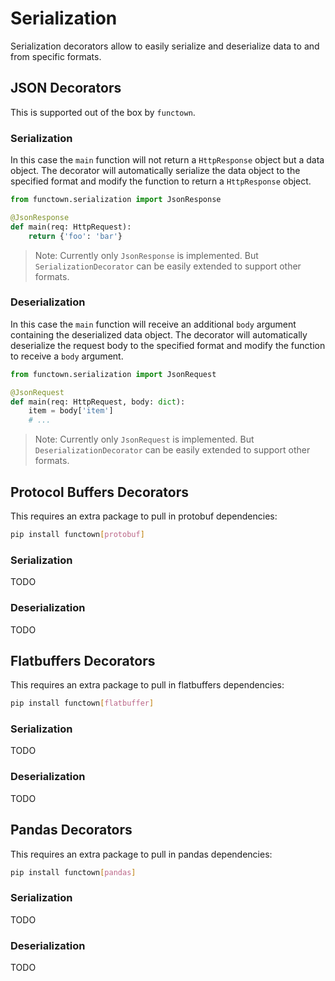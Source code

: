 # Serialization

Serialization decorators allow to easily serialize and deserialize data to and from
specific formats.

## JSON Decorators

This is supported out of the box by `functown`.

### Serialization

In this case the `main` function will not return a `HttpResponse` object but a data
object. The decorator will automatically serialize the data object to the specified
format and modify the function to return a `HttpResponse` object.

```python
from functown.serialization import JsonResponse

@JsonResponse
def main(req: HttpRequest):
    return {'foo': 'bar'}
```

> Note: Currently only `JsonResponse` is implemented. But `SerializationDecorator` can
> be easily extended to support other formats.

### Deserialization

In this case the `main` function will receive an additional `body` argument containing
the deserialized data object. The decorator will automatically deserialize the request
body to the specified format and modify the function to receive a `body` argument.

```python
from functown.serialization import JsonRequest

@JsonRequest
def main(req: HttpRequest, body: dict):
    item = body['item']
    # ...
```

> Note: Currently only `JsonRequest` is implemented. But `DeserializationDecorator` can
> be easily extended to support other formats.


## Protocol Buffers Decorators

This requires an extra package to pull in protobuf dependencies:

```bash
pip install functown[protobuf]
```

### Serialization

TODO

### Deserialization

TODO


## Flatbuffers Decorators

This requires an extra package to pull in flatbuffers dependencies:

```bash
pip install functown[flatbuffer]
```

### Serialization

TODO

### Deserialization

TODO


## Pandas Decorators

This requires an extra package to pull in pandas dependencies:

```bash
pip install functown[pandas]
```

### Serialization

TODO

### Deserialization

TODO
